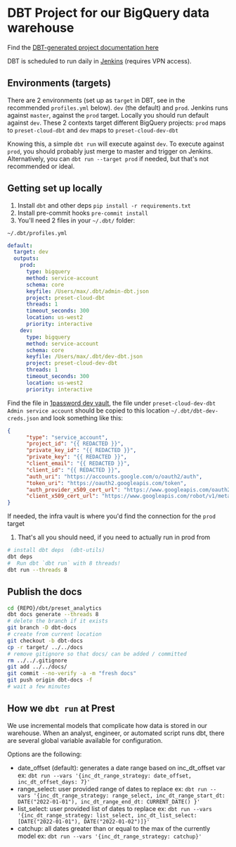 # DBT Project for our BigQuery data warehouse

Find the [DBT-generated project documentation here](https://reimagined-happiness-d99dbd7a.pages.github.io/#!/overview)

DBT is scheduled to run daily in [Jenkins](https://jenkins.devops.preset.zone/me/my-views/view/all/job/preset-io/job/dataeng/)
(requires VPN access).

## Environments (targets)

There are 2 environments (set up as `target` in DBT, see in the
recommended `profiles.yml` below). `dev` (the default) and `prod`.
Jenkins runs against `master`, against the `prod` target. Locally you
should run default against `dev`. These 2 contexts target different
BigQuery projects: `prod` maps to `preset-cloud-dbt` and `dev` maps to
`preset-cloud-dev-dbt`

Knowing this, a simple `dbt run` will execute against `dev`. To execute
against `prod`, you should probably just merge to master and trigger on
Jenkins. Alternatively, you can `dbt run --target prod` if needed,
but that's not recommended or ideal.


## Getting set up locally

1. Install `dbt` and other deps `pip install -r requirements.txt`
1. Install pre-commit hooks `pre-commit install`
1. You'll need 2 files in your `~/.dbt/` folder:

`~/.dbt/profiles.yml`

```yaml
default:
  target: dev
  outputs:
    prod:
      type: bigquery
      method: service-account
      schema: core
      keyfile: /Users/max/.dbt/admin-dbt.json
      project: preset-cloud-dbt
      threads: 1
      timeout_seconds: 300
      location: us-west2
      priority: interactive
    dev:
      type: bigquery
      method: service-account
      schema: core
      keyfile: /Users/max/.dbt/dev-dbt.json
      project: preset-cloud-dev-dbt
      threads: 1
      timeout_seconds: 300
      location: us-west2
      priority: interactive
```


Find the file in [1password dev vault](https://my.1password.com/vaults/nonampeuhfe6nfha66o35vl5oa/allitems/pjax3q33y5by7jdhted4sbl63i),
the file under `preset-cloud-dev-dbt Admin service account` should be copied to this location `~/.dbt/dbt-dev-creds.json` and look something like this:

```json
{
      "type": "service_account",
      "project_id": "{{ REDACTED }}",
      "private_key_id": "{{ REDACTED }}",
      "private_key": "{{ REDACTED }}",
      "client_email": "{{ REDACTED }}",
      "client_id": "{{ REDACTED }}",
      "auth_uri": "https://accounts.google.com/o/oauth2/auth",
      "token_uri": "https://oauth2.googleapis.com/token",
      "auth_provider_x509_cert_url": "https://www.googleapis.com/oauth2/v1/certs",
      "client_x509_cert_url": "https://www.googleapis.com/robot/v1/metadata/x509/bigquery-production-data-viewe%40preset-cloud-analytics.iam.gserviceaccount.com"
}
```

If needed, the infra vault is where you'd find the connection for the `prod` target

1. That's all you should need, if you need to actually run in prod from

```bash
# install dbt deps  (dbt-utils)
dbt deps
#  Run dbt `dbt run` with 8 threads!
dbt run --threads 8
```

## Publish the docs
```bash
cd {REPO}/dbt/preset_analytics
dbt docs generate --threads 8
# delete the branch if it exists
git branch -D dbt-docs
# create from current location
git checkout -b dbt-docs
cp -r target/ ../../docs
# remove gitignore so that docs/ can be added / committed
rm ../../.gitignore
git add ../../docs/
git commit --no-verify -a -m "fresh docs"
git push origin dbt-docs -f
# wait a few minutes
```

## How we `dbt run` at Prest
We use incremental models that complicate how data is stored in our warehouse.
When an analyst, engineer, or automated script runs dbt, there are several global variable available for configuration.

Options are the following:
 - date_offset (default): generates a date range based on inc_dt_offset var
  ex: `dbt run --vars '{inc_dt_range_strategy: date_offset,  inc_dt_offset_days: 7}'`
 - range_select: user provided range of dates to replace
  ex: `dbt run --vars '{inc_dt_range_strategy: range_select, inc_dt_range_start_dt: DATE("2022-01-01"), inc_dt_range_end_dt: CURRENT_DATE() }'`
 - list_select: user provided list of dates to replace
  ex: `dbt run --vars '{inc_dt_range_strategy: list_select, inc_dt_list_select: [DATE("2022-01-01"), DATE("2022-01-02")]}'`
 - catchup: all dates greater than or equal to the max of the currently model
  ex: `dbt run --vars '{inc_dt_range_strategy: catchup}'`

